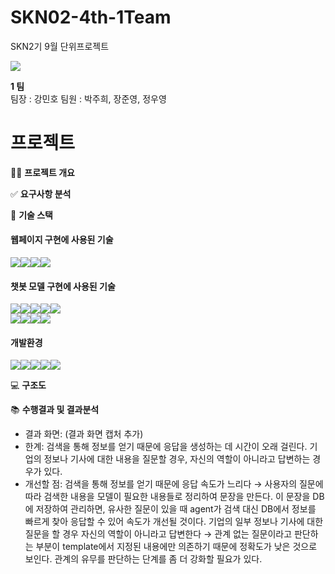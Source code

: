 # SKN02-4th-1Team
SKN2기 9월 단위프로젝트

[<img src="https://img.shields.io/badge/notion-00AA55?style=for-the-badge&logo=notion&logoColor=white"/>](https://www.notion.so/SKN02_4th_1Team-8b4ecbc4245343579f61a1eab2d301ad)

**1 팀**<br/>
팀장 : 강민호
팀원 :  박주희, 장준영, 정우영

#  프로젝트

👨‍🏫 **프로젝트 개요**


✅ **요구사항 분석**


🔨 **기술 스택**
<br/>

#### 웹페이지 구현에 사용된 기술
<img src="https://img.shields.io/badge/html-31A8FF?style=for-the-badge&logo=html&logoColor=white"><img src="https://img.shields.io/badge/css-F43059?style=for-the-badge&logo=css&logoColor=white"><img src="https://img.shields.io/badge/javascript-F7DF1E?style=for-the-badge&logo=javascript&logoColor=white"><img src="https://img.shields.io/badge/bootstrap-7952B3?style=for-the-badge&logo=bootstrap&logoColor=white"><br/>

#### 챗봇 모델 구현에 사용된 기술
<img src="https://img.shields.io/badge/django-092E20?style=for-the-badge&logo=django&logoColor=white"><img src="https://img.shields.io/badge/langchain-DDE072?style=for-the-badge&logo=langchain&logoColor=white"><img src="https://img.shields.io/badge/openai-412991?style=for-the-badge&logo=openai&logoColor=white"><img src="https://img.shields.io/badge/chromadb-999999?style=for-the-badge&logo=chromadb&logoColor=white"><img src="https://img.shields.io/badge/duckduckgo-DE5833?style=for-the-badge&logo=duckduckgo&logoColor=white"><br/>
<img src="https://img.shields.io/badge/conditionalsearch-0B2C4A?style=for-the-badge&logo=conditionalsearch&logoColor=white"><img src="https://img.shields.io/badge/prompttemplate-EB508D?style=for-the-badge&logo=prompttemplate&logoColor=white"><img src="https://img.shields.io/badge/ragchain-609926?style=for-the-badge&logo=ragchain&logoColor=white"><img src="https://img.shields.io/badge/chatopenai-000000?style=for-the-badge&logo=chatopenai&logoColor=white">

#### 개발환경
<img src="https://img.shields.io/badge/visualstudiocode-007ACC?style=for-the-badge&logo=visualstudiocode&logoColor=white"><img src="https://img.shields.io/badge/github-181717?style=for-the-badge&logo=github&logoColor=white"/><img src="https://img.shields.io/badge/git-F05032?style=for-the-badge&logo=git&logoColor=white"><img src="https://img.shields.io/badge/discord-5865F2?style=for-the-badge&logo=discord&logoColor=white"/><img src="https://img.shields.io/badge/python-3776AB?style=for-the-badge&logo=python&logoColor=white"/>

💻 **구조도**

📚 **수행결과 및 결과분석**
- 결과 화면:
(결과 화면 캡처 추가)
- 한계:
검색을 통해 정보를 얻기 때문에 응답을 생성하는 데 시간이 오래 걸린다.
기업의 정보나 기사에 대한 내용을 질문할 경우, 자신의 역할이 아니라고 답변하는 경우가 있다.
- 개선할 점:
검색을 통해 정보를 얻기 때문에 응답 속도가 느리다 → 사용자의 질문에 따라 검색한 내용을 모델이 필요한 내용들로 정리하여 문장을 만든다. 이 문장을 DB에 저장하여 관리하면, 유사한 질문이 있을 때 agent가 검색 대신 DB에서 정보를 빠르게 찾아 응답할 수 있어 속도가 개선될 것이다.
기업의 일부 정보나 기사에 대한 질문을 할 경우 자신의 역할이 아니라고 답변한다 → 관계 없는 질문이라고 판단하는 부분이 template에서 지정된 내용에만 의존하기 때문에 정확도가 낮은 것으로 보인다. 관계의 유무를 판단하는 단계를 좀 더 강화할 필요가 있다.
